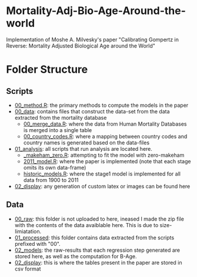 # Mortality-Adj-Bio-Age-Around-the-world
Implementation of Moshe A. Milvesky's paper "Calibrating Gompertz in Reverse: Mortality Adjusted Biological Age around the World"

# Folder Structure

## Scripts
- [00_method.R](scripts/00_method.R): the primary methods to compute the models in the paper
- [00_data](scripts/00_data): contains files that construct the data-set from the data extracted from the mortality database
    - [00_merge_data.R](scripts/00_data/merge_data.R): where the data from Human Mortality Databases is merged into a single table
    - [00_country_codes.R](scripts/00_data/country_codes.R): where a mapping between country codes and country names is generated based on the data-files
- [01_analysis](scripts/01_analysis): all scripts that run analysis are located here.
    - [_makeham_zero.R](scripts/01_makeham_zero.R): attempting to fit the model with zero-makeham
    - [2011_model.R](scripts/01_analysis/2011_model.R): where the paper is implemented (note that each stage omits its own data-frame)
    - [historic_models.R](scripts/01_analysis/historic_models.R): where the stage1 model is implemented for all data from 1900 to 2011
- [02_display](scripts/02_display): any generation of custom latex or images can be found here

## Data
- [00_raw](data/): this folder is not uploaded to here, ineased I made the zip file with the contents of the data avaiblable here. This is due to size-limiatation.
- [01_processed](data/01_processed): this folder contains data extracted from the scripts prefixed with "00".
- [02_models](data/02_models): the raw-results that each regression step generated are stored here, as well as the computation for B-Age.
- [02_display](data/02_display): this is where the tables present in the paper are stored in csv format
